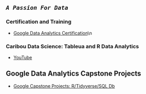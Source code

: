 ## *`A Passion For Data`*


### Certification and Training
* [Google Data Analytics Certification](https://www.coursera.org/account/accomplishments/certificate/YXGPH2GLJ9DG)\n


### Caribou Data Science: Tableua and R Data Analytics

* [YouTube](https://www.youtube.com/channel/UCEYlsdkxG4hY6c5-5d3gxCw)



## Google Data Analytics Capstone Projects

* [Google Capstone Projects: R/Tidyverse/SQL Db](https://youtube.com/playlist?list=PLnBliEe9L853Rrts3QKXzf-RL49uuTa57)

